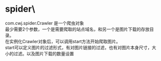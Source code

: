 # spider\
com.cwj.spider.Crawler 是一个爬虫对象\
最少需要2个参数，一个是需要爬取的站点域名，和另一个是图片下载的存放目录。\
在实例化Crawler对象后，可以调用start方法开始爬取图片。\
start可以定义图片的过滤形式，有对图片链接的过滤，也有对图片本身尺寸，大小的过滤。以及图片下载的数量设置
